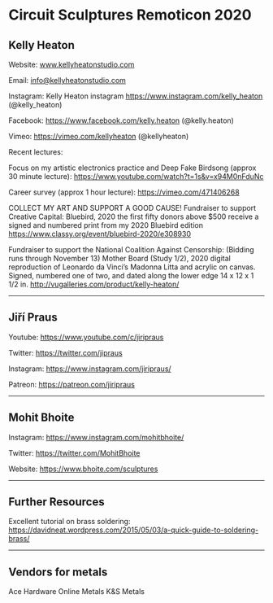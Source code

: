 # Circuit Sculptures Remoticon 2020

## Kelly Heaton
Website:
www.kellyheatonstudio.com

Email:
info@kellyheatonstudio.com

Instagram:
Kelly Heaton instagram
https://www.instagram.com/kelly_heaton
(@kelly_heaton)

Facebook:
https://www.facebook.com/kelly.heaton
(@kelly.heaton)

Vimeo:
https://vimeo.com/kellyheaton
(@kellyheaton)

Recent lectures:

Focus on my artistic electronics practice and Deep Fake Birdsong (approx 30 minute lecture):
https://www.youtube.com/watch?t=1s&v=x94M0nFduNc

Career survey (approx 1 hour lecture):
https://vimeo.com/471406268

COLLECT MY ART AND SUPPORT A GOOD CAUSE!
Fundraiser to support Creative Capital:
Bluebird, 2020
the first fifty donors above $500 receive a signed and numbered print from my
2020 Bluebird edition
https://www.classy.org/event/bluebird-2020/e308930

Fundraiser to support the National Coalition Against Censorship:
(Bidding runs through November 13)
Mother Board (Study 1/2), 2020
digital reproduction of Leonardo da Vinci’s Madonna Litta and acrylic on canvas.
Signed, numbered one of two, and dated along the lower edge
14 x 12 x 1 1/2 in.
http://vugalleries.com/product/kelly-heaton/
____________________
## Jiří Praus

Youtube: https://www.youtube.com/c/jiripraus

Twitter: https://twitter.com/jipraus

Instagram: https://www.instagram.com/jiripraus/

Patreon: https://patreon.com/jiripraus
____________________
## Mohit Bhoite

Instagram: https://www.instagram.com/mohitbhoite/

Twitter: https://twitter.com/MohitBhoite

Website: https://www.bhoite.com/sculptures
____________________
## Further Resources

Excellent tutorial on brass soldering: https://davidneat.wordpress.com/2015/05/03/a-quick-guide-to-soldering-brass/
____________________
## Vendors for metals
Ace Hardware
Online Metals
K&S Metals


